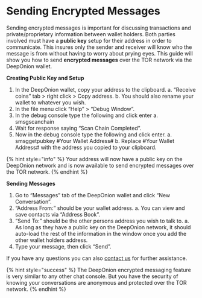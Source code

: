 # Sending Encrypted Messages

Sending encrypted messages is important for discussing transactions and private/proprietary information between wallet holders. Both parties involved must have a **public key** setup for their address in order to communicate. This insures only the sender and receiver will know who the message is from without having to worry about prying eyes.  This guide will show you how to send **encrypted messages** over the TOR network via the DeepOnion wallet.

**Creating Public Key and Setup**

1. In the DeepOnion wallet, copy your address to the clipboard. a. “Receive coins” tab &gt; right click &gt; Copy address. b. You should also rename your wallet to whatever you wish.
2. In the file menu click “Help” &gt; “Debug Window”.
3. In the debug console type the following and click enter a. smsgscanchain
4. Wait for response saying “Scan Chain Completed”.
5. Now in the debug console type the following and click enter. a. smsggetpubkey \#Your Wallet Address\# b. Replace \#Your Wallet Address\# with the address you copied to your clipboard.

{% hint style="info" %}
Your address will now have a public key on the DeepOnion network and is now available to send encrypted messages over the TOR network.
{% endhint %}

**Sending Messages**

1. Go to “Messages” tab of the DeepOnion wallet and click “New Conversation”.
2. “Address From:” should be your wallet address. a. You can view and save contacts via “Address Book”.
3. “Send To:” should be the other persons address you wish to talk to. a. As long as they have a public key on the DeepOnion network, it should auto-load the rest of the information in the window once you add the other wallet holders address.
4. Type your message, then click “Send”.

If you have any questions you can also [contact us](https://deeponion.org/contact.html) for further assistance.

{% hint style="success" %}
The DeepOnion encrypted messaging feature is very similar to any other chat console. But you have the security of knowing your conversations are anonymous and protected over the TOR network.
{% endhint %}



